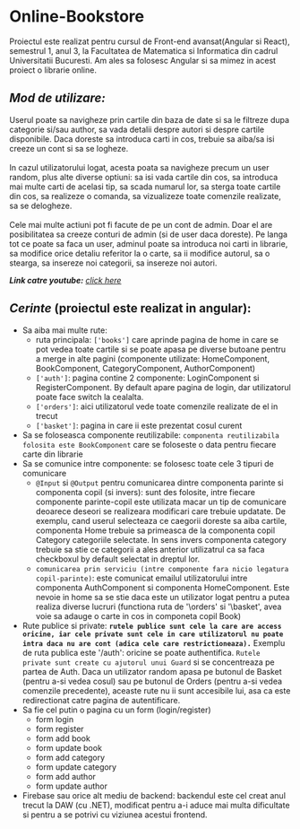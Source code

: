 # Online-Bookstore

Proiectul este realizat pentru cursul de Front-end avansat(Angular si React), semestrul 1, anul 3, la Facultatea de Matematica si Informatica din cadrul Universitatii Bucuresti. Am ales sa folosesc Angular si sa mimez in acest proiect o librarie online.

## <i>Mod de utilizare:</i>
Userul poate sa navigheze prin cartile din baza de date si sa le filtreze dupa categorie si/sau author, sa vada detalii despre autori si despre cartile disponibile. Daca doreste sa introduca carti in cos, trebuie sa aiba/sa isi creeze un cont si sa se logheze. 
<br><br>
In cazul utilizatorului logat, acesta poata sa navigheze precum un user random, plus alte diverse optiuni: sa isi vada cartile din cos, sa introduca mai multe carti de acelasi tip, sa scada numarul lor, sa sterga toate cartile din cos, sa realizeze o comanda, sa vizualizeze toate comenzile realizate, sa se delogheze. 
<br><br>
Cele mai multe actiuni pot fi facute de pe un cont de admin. Doar el are posibilitatea sa creeze conturi de admin (si de user daca doreste). Pe langa tot ce poate sa faca un user, adminul poate sa introduca noi carti in librarie, sa modifice orice detaliu referitor la o carte, sa ii modifice autorul, sa o stearga, sa insereze noi categorii, sa insereze noi autori. 

<strong><i>Link catre youtube:</i></strong> [<i>click here</i>](https://www.youtube.com/watch?v=Q0AuPsbrTtw&ab_channel=DenisaPredescu)

## <i>Cerinte</i> (proiectul este realizat in angular):
- Sa aiba mai multe rute:
  - ruta principala: `['books']` care aprinde pagina de home in care se pot vedea toate cartile si se poate apasa pe diverse butoane pentru a merge in alte pagini (componente utilizate: HomeComponent, BookComponent, CategoryComponent, AuthorComponent)
  - `['auth']`: pagina contine 2 componente: LoginComponent si RegisterComponent. By default apare pagina de login, dar utilizatorul poate face switch la cealalta.
  - `['orders']`: aici utilizatorul vede toate comenzile realizate de el in trecut
  - `['basket']`: pagina in care ii este prezentat cosul curent
- Sa se foloseasca componente reutilizabile: `componenta reutilizabila folosita este BookComponent` care se foloseste o data pentru fiecare carte din librarie
- Sa se comunice intre componente: se folosesc toate cele 3 tipuri de comunicare
  - `@Input` si `@Output` pentru comunicarea dintre componenta parinte si componenta copil (si invers): sunt des folosite, intre fiecare componente parinte-copil este utilizata macar un tip de comunicare deoarece deseori se realizeara modificari care trebuie updatate. De exemplu, cand userul selecteaza ce caegorii doreste sa aiba cartile, componenta Home trebuie sa primeasca de la componenta copil Category categoriile selectate. In sens invers componenta category trebuie sa stie ce categorii a ales anterior utilizatrul ca sa faca checkboxul by default selectat in dreptul lor. 
  - `comunicarea prin serviciu (intre componente fara nicio legatura copil-parinte)`: este comunicat emailul utilizatorului intre componenta AuthComponent si componenta HomeComponent. Este nevoie in home sa se stie daca este un utilizator logat pentru a putea realiza diverse lucruri (functiona ruta de '\orders' si '\basket', avea voie sa adauge o carte in cos in componeta copil Book)
- Rute publice si private: <strong>`rutele publice sunt cele la care are access oricine, iar cele private sunt cele in care utilizatorul nu poate intra daca nu are cont (adica cele care restrictioneaza).`</strong> Exemplu de ruta publica este '/auth': oricine se poate authentifica. `Rutele private sunt create cu ajutorul unui Guard` si se concentreaza pe partea de Auth. Daca un utilizator random apasa pe butonul de Basket (pentru a-si vedea cosul) sau pe butonul de Orders (pentru a-si vedea comenzile precedente), aceaste rute nu ii sunt accesibile lui, asa ca este redirectionat catre pagina de autentificare. 
- Sa fie cel putin o pagina cu un form (login/register)
  - form login
  - form register
  - form add book
  - form update book
  - form add category
  - form update category
  - form add author
  - form update author
- Firebase sau orice alt mediu de backend: backendul este cel creat anul trecut la DAW (cu .NET), modificat pentru a-i aduce mai multa dificultate si pentru a se potrivi cu viziunea acestui frontend.
